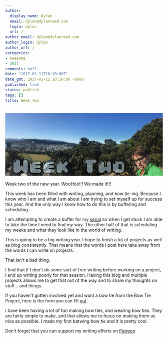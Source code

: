```yaml
---
author:
  display_name: Dylan
  email: dylan@dylanreed.com
  login: dylan
  url: /
author_email: dylan@dylanreed.com
author_login: dylan
author_url: /
categories:
- Awesome
- 2017
comments: null
date: "2017-01-11T10:10:00Z"
date_gmt: 2017-01-11 10:10:00 -0600
published: true
status: publish
tags: []
title: Week Two
---
```

![Week Two - Dylan looking insane at the end of a panoramic of Wellington NZ](https://raw.githubusercontent.com/dylanreed/dylan.blog/gh-pages/images/weekly-blog/Weekly-Blog-Post-Two.jpg)

Week two of the new year. WooHoo!!! We made it!!!

This week has been filled with writing, planning, and bow tie-ing. Because I know who I am and what I am about I am trying to set myself up for success this year. And the only way I know how to do this is by buffering and scheduling. 

I am attempting to create a buffer for my [serial](http://acmeheroinc.com) so when I get stuck I am able to take the time I need to find my way. The other half of that is scheduling my weeks and what they look like in the world of writing. 

This is going to be a big writing year. I hope to finish a lot of projects as well as blog consistently. That means that the words I post here take away from the words I can write on projects. 

That isn't a bad thing.

I find that if I don't do some sort of free writing before working on a project, I end up writing poorly for that session. Having this blog and multiple projects allows me to get that out of the way and to share my thoughts on stuff... and things. 

If you haven't gotten involved yet and want a bow tie from the Bow Tie Project, here is the form you can fill [out](http://dylan.la/2j1ogU3).

I have been having a lot of fun making bow ties, and wearing bow ties. They are fairly simple to make, and that allows me to focus on making them as nice as possible. I made my first batwing bow tie and it is pretty cool. 

Don't forget that you can support my writing efforts on [Patreon](https://www.patreon.com/dylanreed)
